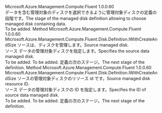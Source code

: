<Type Name="IWithDataDiskFromDisk" FullName="Microsoft.Azure.Management.Compute.Fluent.Disk.Definition.IWithDataDiskFromDisk">
  <TypeSignature Language="C#" Value="public interface IWithDataDiskFromDisk" />
  <TypeSignature Language="ILAsm" Value=".class public interface auto ansi abstract IWithDataDiskFromDisk" />
  <TypeSignature Language="DocId" Value="T:Microsoft.Azure.Management.Compute.Fluent.Disk.Definition.IWithDataDiskFromDisk" />
  <TypeSignature Language="VB.NET" Value="Public Interface IWithDataDiskFromDisk" />
  <TypeSignature Language="F#" Value="type IWithDataDiskFromDisk = interface" />
  <AssemblyInfo>
    <AssemblyName>Microsoft.Azure.Management.Compute.Fluent</AssemblyName>
    <AssemblyVersion>1.0.0.60</AssemblyVersion>
  </AssemblyInfo>
  <Interfaces />
  <Docs>
    <summary>
            <span data-ttu-id="91eb5-101">データを含む管理対象のディスクを選択できるように管理対象ディスクの定義の段階です。</span><span class="sxs-lookup"><span data-stu-id="91eb5-101">The stage of the managed disk definition allowing to choose managed disk containing data.</span></span>
            </summary>
    <remarks>To be added.</remarks>
  </Docs>
  <Members>
    <Member MemberName="FromDisk">
      <MemberSignature Language="C#" Value="public Microsoft.Azure.Management.Compute.Fluent.Disk.Definition.IWithCreateAndSize FromDisk (Microsoft.Azure.Management.Compute.Fluent.IDisk managedDisk);" />
      <MemberSignature Language="ILAsm" Value=".method public hidebysig newslot virtual instance class Microsoft.Azure.Management.Compute.Fluent.Disk.Definition.IWithCreateAndSize FromDisk(class Microsoft.Azure.Management.Compute.Fluent.IDisk managedDisk) cil managed" />
      <MemberSignature Language="DocId" Value="M:Microsoft.Azure.Management.Compute.Fluent.Disk.Definition.IWithDataDiskFromDisk.FromDisk(Microsoft.Azure.Management.Compute.Fluent.IDisk)" />
      <MemberSignature Language="VB.NET" Value="Public Function FromDisk (managedDisk As IDisk) As IWithCreateAndSize" />
      <MemberSignature Language="F#" Value="abstract member FromDisk : Microsoft.Azure.Management.Compute.Fluent.IDisk -&gt; Microsoft.Azure.Management.Compute.Fluent.Disk.Definition.IWithCreateAndSize" Usage="iWithDataDiskFromDisk.FromDisk managedDisk" />
      <MemberType>Method</MemberType>
      <AssemblyInfo>
        <AssemblyName>Microsoft.Azure.Management.Compute.Fluent</AssemblyName>
        <AssemblyVersion>1.0.0.60</AssemblyVersion>
      </AssemblyInfo>
      <ReturnValue>
        <ReturnType>Microsoft.Azure.Management.Compute.Fluent.Disk.Definition.IWithCreateAndSize</ReturnType>
      </ReturnValue>
      <Parameters>
        <Parameter Name="managedDisk" Type="Microsoft.Azure.Management.Compute.Fluent.IDisk" />
      </Parameters>
      <Docs>
        <param name="managedDisk"><span data-ttu-id="91eb5-102">ソースは、ディスクを管理します。</span><span class="sxs-lookup"><span data-stu-id="91eb5-102">Source managed disk.</span></span></param>
        <summary>
            <span data-ttu-id="91eb5-103">ソース データの管理対象ディスクを指定します。</span><span class="sxs-lookup"><span data-stu-id="91eb5-103">Specifies the source data managed disk.</span></span>
            </summary>
        <returns>To be added.</returns>
        <remarks>To be added.</remarks>
        <return><span data-ttu-id="91eb5-104">定義の次のステージ。</span><span class="sxs-lookup"><span data-stu-id="91eb5-104">The next stage of the definition.</span></span></return>
      </Docs>
    </Member>
    <Member MemberName="FromDisk">
      <MemberSignature Language="C#" Value="public Microsoft.Azure.Management.Compute.Fluent.Disk.Definition.IWithCreateAndSize FromDisk (string managedDiskId);" />
      <MemberSignature Language="ILAsm" Value=".method public hidebysig newslot virtual instance class Microsoft.Azure.Management.Compute.Fluent.Disk.Definition.IWithCreateAndSize FromDisk(string managedDiskId) cil managed" />
      <MemberSignature Language="DocId" Value="M:Microsoft.Azure.Management.Compute.Fluent.Disk.Definition.IWithDataDiskFromDisk.FromDisk(System.String)" />
      <MemberSignature Language="VB.NET" Value="Public Function FromDisk (managedDiskId As String) As IWithCreateAndSize" />
      <MemberSignature Language="F#" Value="abstract member FromDisk : string -&gt; Microsoft.Azure.Management.Compute.Fluent.Disk.Definition.IWithCreateAndSize" Usage="iWithDataDiskFromDisk.FromDisk managedDiskId" />
      <MemberType>Method</MemberType>
      <AssemblyInfo>
        <AssemblyName>Microsoft.Azure.Management.Compute.Fluent</AssemblyName>
        <AssemblyVersion>1.0.0.60</AssemblyVersion>
      </AssemblyInfo>
      <ReturnValue>
        <ReturnType>Microsoft.Azure.Management.Compute.Fluent.Disk.Definition.IWithCreateAndSize</ReturnType>
      </ReturnValue>
      <Parameters>
        <Parameter Name="managedDiskId" Type="System.String" />
      </Parameters>
      <Docs>
        <param name="managedDiskId"><span data-ttu-id="91eb5-105">ソースの管理対象ディスクのリソース id です。</span><span class="sxs-lookup"><span data-stu-id="91eb5-105">Source managed disk resource ID.</span></span></param>
        <summary>
            <span data-ttu-id="91eb5-106">ソース データの管理対象ディスクの ID を指定します。</span><span class="sxs-lookup"><span data-stu-id="91eb5-106">Specifies the ID of source data managed disk.</span></span>
            </summary>
        <returns>To be added.</returns>
        <remarks>To be added.</remarks>
        <return><span data-ttu-id="91eb5-107">定義の次のステージ。</span><span class="sxs-lookup"><span data-stu-id="91eb5-107">The next stage of the definition.</span></span></return>
      </Docs>
    </Member>
  </Members>
</Type>